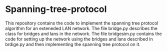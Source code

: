 # Spanning-tree-protocol
This repository contains the code to implement the spanning tree protocol algorithm for an exteneded LAN network. The file bridge.py describes 
the class for bridges and lans in the network. The file bridgesim.py contains the code for setting up the network using the bridges and lans described in brdige.py
and then implementing the spanning tree protocol on it.
